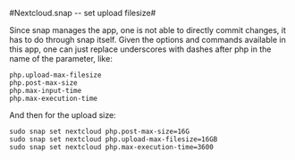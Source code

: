 \#Nextcloud.snap -- set upload filesize#

Since snap manages the app, one is not able to directly commit changes, it has to do through snap itself. Given the options and commands available in this app, one can just replace underscores with dashes after php in the name of the parameter, like:

```
php.upload-max-filesize
php.post-max-size
php.max-input-time
php.max-execution-time
```

And then for the upload size:

```
sudo snap set nextcloud php.post-max-size=16G 
sudo snap set nextcloud php.upload-max-filesize=16GB
sudo snap set nextcloud php.max-execution-time=3600
```